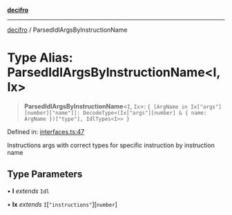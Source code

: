 [**decifro**](../README.md)

***

[decifro](../README.md) / ParsedIdlArgsByInstructionName

# Type Alias: ParsedIdlArgsByInstructionName\<I, Ix\>

> **ParsedIdlArgsByInstructionName**\<`I`, `Ix`\>: `{ [ArgName in Ix["args"][number]["name"]]: DecodeType<(Ix["args"][number] & { name: ArgName })["type"], IdlTypes<I>> }`

Defined in: [interfaces.ts:47](https://github.com/dougEfresh/decifro/blob/052cf31bd09649eda8a05a939745830a399bb74d/src/interfaces.ts#L47)

Instructions args with correct types for specific instruction by instruction name

## Type Parameters

• **I** *extends* `Idl`

• **Ix** *extends* `I`\[`"instructions"`\]\[`number`\]

